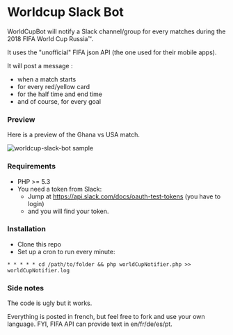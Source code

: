 # Worldcup Slack Bot

WorldCupBot will notify a Slack channel/group for every matches during the 2018 FIFA World Cup Russia™.

It uses the "unofficial" FIFA json API (the one used for their mobile apps).

It will post a message :
  - when a match starts
  - for every red/yellow card
  - for the half time and end time
  - and of course, for every goal

### Preview

Here is a preview of the Ghana vs USA match.

![worldcup-slack-bot sample](http://i.imgur.com/ucMTQrq.png)

### Requirements

  - PHP >= 5.3
  - You need a token from Slack:
    - Jump at https://api.slack.com/docs/oauth-test-tokens (you have to login)
    - and you will find your token.

### Installation

  - Clone this repo
  - Set up a cron to run every minute:

  ````
  * * * * * cd /path/to/folder && php worldCupNotifier.php >> worldCupNotifier.log
  ````

### Side notes

The code is ugly but it works.

Everything is posted in french, but feel free to fork and use your own language. FYI, FIFA API can provide text in en/fr/de/es/pt.
